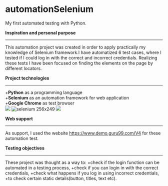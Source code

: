 # automationSelenium
My first automated testing with Python.</br> 

**Inspiration and personal purpose**</br>
___
This automation project was created in order to apply practically my knowledge of Selenium framework.I have automatized 6 test cases, where I tested if I could log in with the correct and incorrect credentials. Realizing these tests I have been focused on finding the elements on the page by different locators.</br>

**Project technologies**</br>
___
+**Python** as a programming language </br>
+**Selenium** as an automation framework for web application<br/>
+**Google Chrome** as test browser</br>
![](https://upload.wikimedia.org/wikipedia/commons/c/c3/Python-logo-notext.svg)
![selenium 256x249](https://github.com/DeeKinga/automationSelenium/assets/131695090/d77ec2b8-11e2-4e37-9b20-e2c1e7bde6b6)
![](https://upload.wikimedia.org/wikipedia/commons/e/e1/Google_Chrome_icon_%28February_2022%29.svg)</br>

**Web support**<br/>
___
As support, I used the website https://www.demo.guru99.com/V4 for these automation test.</br>

**Testing objectives**</br>
___
These project was thought as a way to:
+check if the login function can be automated in a testing process,
+check if you can login in with the correct credentials,
+check what happens if you log in using incorrect credentials,
+to check certain static details(button, titles, text etc).

